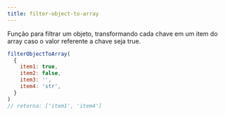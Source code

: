 ```yaml
---
title: filter-object-to-array  
---
```

Função para filtrar um objeto, transformando cada chave em um item do array caso o valor referente a chave seja true.

```js
filterObjectToArray(
  {
    item1: true,
    item2: false,
    item3: '',
    item4: 'str',
  }
) 
// retorna: ['item1', 'item4']
 ```